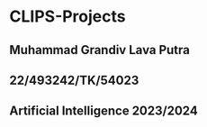# CLIPS-Projects

## Muhammad Grandiv Lava Putra
## 22/493242/TK/54023
## Artificial Intelligence 2023/2024
